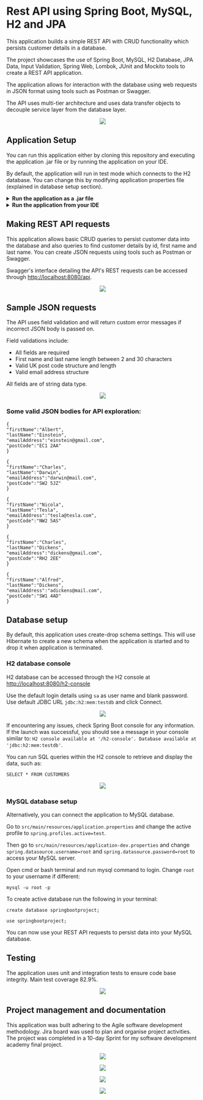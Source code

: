 # Rest API using Spring Boot, MySQL, H2 and JPA

This application builds a simple REST API with CRUD functionality which persists customer details in a database.

The project showcases the use of Spring Boot, MySQL, H2 Database, JPA Data, Input Validation, Spring Web, Lombok, JUnit and Mockito tools to create a REST API application.

The application allows for interaction with the database using web requests in JSON format using tools such as Postman or Swagger.

The API uses multi-tier architecture and uses data transfer objects to decouple service layer from the database layer.

<p align="center">
<img src=https://i.postimg.cc/g2QZ8HV1/ERD-and-flow-drawio.png>
</p>

## Application Setup

You can run this application either by cloning this repository and executing the application .jar file or by running the application on your IDE.

By default, the application will run in test mode which connects to the H2 database. You can change this by modifying application properties file (explained in database setup section).

<details>
<summary><b>Run the application as a .jar file</b></summary>

Download the .zip archive of the project files

Open SpringBootProject-0.0.1-SNAPSHOT.jar file from the root directory. Open cmd or bash terminal and run jps command to see if the application is running:

```
jps
```

To exit the application, run jps command in terminal again:

```
jps
```

Check the running application's ID and run taskkill command with the ID:

```
taskkill -f /PID <Application ID here>
```

This will terminate the application.
</details>

<details>
<summary><b>Run the application from your IDE</b></summary>

Clone the application:

```
git clone https://github.com/dovydasglb/SpringBootAPI.git
```

Open a bash terminal in project folder and run:

```
mvn spring-boot:run
```

By default this will run the application on <http://localhost:8080>.

</details>

## Making REST API requests

This application allows basic CRUD queries to persist customer data into the database and also queries to find customer details by id, first name and last name. You can create JSON requests using tools such as Postman or Swagger.

Swagger's interface detailing the API's REST requests can be accessed through <http://localhost:8080/api>.

<p align="center">
<img src=https://i.postimg.cc/855DPd2n/Opera-Snapshot-2022-03-15-162952-localhost.png>
</p>

## Sample JSON requests

The API uses field validation and will return custom error messages if incorrect JSON body is passed on.

Field validations include:

+ All fields are required
+ First name and last name length between 2 and 30 characters
+ Valid UK post code structure and length
+ Valid email address structure

All fields are of string data type.

<p align="center">
<img src=https://i.postimg.cc/W4HhqQKM/Postman.jpg>
</p>

### Some valid JSON bodies for API exploration:

```
{
"firstName":"Albert",
"lastName":"Einstein",
"emailAddress":"einstein@gmail.com",
"postCode":"EC1 2AA"
}
```

```
{
"firstName":"Charles",
"lastName":"Darwin",
"emailAddress":"darwin@mail.com",
"postCode":"SW2 5JZ"
}
```

```
{
"firstName":"Nicola",
"lastName":"Tesla",
"emailAddress":"tesla@tesla.com",
"postCode":"NW2 5AS"
}
```

```
{
"firstName":"Charles",
"lastName":"Dickens",
"emailAddress":"dickens@gmail.com",
"postCode":"RH2 2EE"
}
```

```
{
"firstName":"Alfred",
"lastName":"Dickens",
"emailAddress":"adickens@mail.com",
"postCode":"SW1 4AD"
}
```

## Database setup

By default, this application uses create-drop schema settings. This will use Hibernate to create a new schema when the application is started and to drop it when application is terminated.

### H2 database console

H2 database can be accessed through the H2 console at <http://localhost:8080/h2-console>

Use the default login details using `sa` as user name and blank password. Use default JDBC URL `jdbc:h2:mem:testdb` and click Connect.

<p align="center">
<img src=https://i.postimg.cc/0j8DW5HS/Opera-Snapshot-2022-03-16-105252-localhost.png>
</p>

If encountering any issues, check Spring Boot console for any information. If the launch was successful, you should see a message in your console similar to: `H2 console available at '/h2-console'. Database available at 'jdbc:h2:mem:testdb'`.

You can run SQL queries within the H2 console to retrieve and display the data, such as:
 ```
 SELECT * FROM CUSTOMERS
 ```

<p align="center">
<img src=https://i.postimg.cc/Ss4MRN4P/Opera-Snapshot-2022-03-16-105221-localhost.png>
</p>

### MySQL database setup

Alternatively, you can connect the application to MySQL database.

Go to `src/main/resources/application.properties` and change the active profile to `spring.profiles.active=test`.

Then go to `src/main/resources/application-dev.properties` and change `spring.datasource.username=root` and `spring.datasource.password=root` to access your MySQL server.

Open cmd or bash terminal and run mysql command to login. Change `root` to your username if different:

```
mysql -u root -p
```

To create active database run the following in your terminal:

```
create database springbootproject;
```

```
use springbootproject;
```

You can now use your REST API requests to persist data into your MySQL database.

## Testing

The application uses unit and integration tests to ensure code base integrity. Main test coverage 82.9%.

<p align="center">
<img src=https://i.postimg.cc/d3HTtbJZ/Tests.jpg>
</p>

## Project management and documentation

This application was built adhering to the Agile software development methodology. Jira board was used to plan and organise project activities. The project was completed in a 10-day Sprint for my software development academy final project.

<p align="center">
<img src=https://i.postimg.cc/VsFKygbj/Opera-Snapshot-2022-03-16-120621-dovydasgulbinas-atlassian-net.png>
</p>

<p align="center">
<img src=https://i.postimg.cc/d1YjpZsH/Opera-Snapshot-2022-03-16-120648-dovydasgulbinas-atlassian-net.png>
</p>

<p align="center">
<img src=https://i.postimg.cc/wMYQKy94/Riskassessment.jpg>
</p>

<p align="center">
<img src=https://i.postimg.cc/x8s8vhpG/Riskmatrix.jpg>
</p>